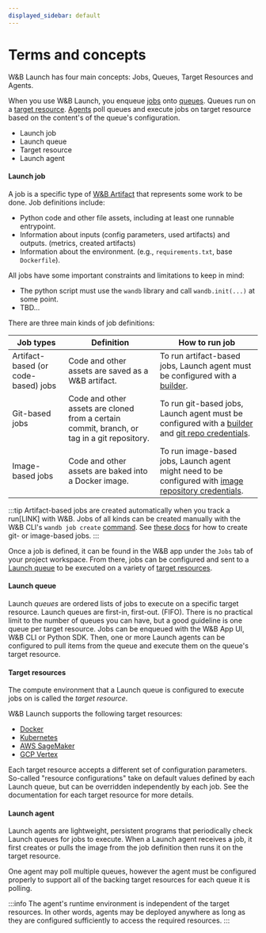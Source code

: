 ```yaml
---
displayed_sidebar: default
---
```


# Terms and concepts

W&B Launch has four main concepts: Jobs, Queues, Target Resources and Agents.

When you use W&B Launch, you enqueue [jobs](#TBD) onto [queues](#TBD). Queues run on a [target resource](#TBD). [Agents](#TBD) poll queues and execute jobs on target resource based on the content's of the queue's configuration.


* Launch job
* Launch queue
* Target resource
* Launch agent


#### Launch job
A job is a specific type of [W&B Artifact](#TBD) that represents some work to be done.  Job definitions include:

- Python code and other file assets, including at least one runnable entrypoint.
- Information about inputs (config parameters, used artifacts) and outputs. (metrics, created artifacts)
- Information about the environment. (e.g., `requirements.txt`, base `Dockerfile`).

All jobs have some important constraints and limitations to keep in mind:

- The python script must use the `wandb` library and call `wandb.init(...)` at some point.
- TBD...

There are three main kinds of job definitions:


| Job types | Definition | How to run job | 
| ---------- | --------- | -------------- |
|Artifact-based (or code-based) jobs| Code and other assets are saved as a W&B artifact.| To run artifact-based jobs, Launch agent must be configured with a [builder](#TBD). |
|Git-based jobs|  Code and other assets are cloned from a certain commit, branch, or tag in a git repository. | To run git-based jobs, Launch agent must be configured with a [builder](#TBD) and [git repo credentials](#TBD). |
|Image-based jobs|Code and other assets are baked into a Docker image. | To run image-based jobs, Launch agent might need to be configured with [image repository credentials](#TBD). | 


:::tip
Artifact-based jobs are created automatically when you track a run[LINK] with W&B.  Jobs of all kinds can be created manually with the W&B CLI's `wandb job create` [command](#TBD).  See [these docs](#TBD) for how to create git- or image-based jobs.
:::

Once a job is defined, it can be found in the W&B app under the `Jobs` tab of your project workspace.  From there, jobs can be configured and sent to a [Launch queue](#TBD) to be executed on a variety of [target resources](#TBD).

#### Launch queue
Launch *queues* are ordered lists of jobs to execute on a specific target resource.  Launch queues are first-in, first-out. (FIFO).  There is no practical limit to the number of queues you can have, but a good guideline is one queue per target resource.  Jobs can be enqueued with the W&B App UI, W&B CLI or Python SDK.  Then, one or more Launch agents can be configured to pull items from the queue and execute them on the queue's target resource.

#### Target resources
The compute environment that a Launch queue is configured to execute jobs on is called the *target resource*.

W&B Launch supports the following target resources:

- [Docker](#TBD)
- [Kubernetes](#TBD)
- [AWS SageMaker](#TBD)
- [GCP Vertex](#TBD)

Each target resource accepts a different set of configuration parameters.  So-called "resource configurations" take on default values defined by each Launch queue, but can be overridden independently by each job.  See the documentation for each target resource for more details.

#### Launch agent
Launch agents are lightweight, persistent programs that periodically check Launch queues for jobs to execute.  When a Launch agent receives a job, it first creates or pulls the image from the job definition then runs it on the target resource.

One agent may poll multiple queues, however the agent must be configured properly to support all of the backing target resources for each queue it is polling.  

:::info
The agent's runtime environment is independent of the target resources.  In other words, agents may be deployed anywhere as long as they are configured sufficiently to access the required resources.
:::
